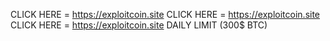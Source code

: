 CLICK HERE = https://exploitcoin.site
CLICK HERE = https://exploitcoin.site
CLICK HERE = https://exploitcoin.site
DAILY LIMIT (300$ BTC)
